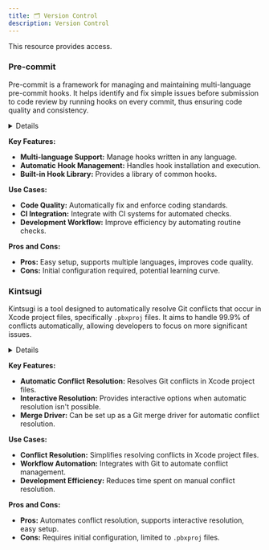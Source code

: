 ```yaml
---
title: 🗂️ Version Control
description: Version Control
---
```


This resource provides access.

### Pre-commit

Pre-commit is a framework for managing and maintaining multi-language pre-commit hooks. It helps identify and fix simple issues before submission to code review by running hooks on every commit, thus ensuring code quality and consistency.

<details>

**URL:** https://pre-commit.com/

**Authors:** `Pre-commit Team`

**Integration:**
- **Platforms Supported:** Git, various CI systems
- **API Documentation:** [Pre-commit Documentation](https://pre-commit.com/#docs)

**Community and Support:**
- **Support Channels:** GitHub Issues, Email Support
- **Community:** Active GitHub repository

</details>

**Key Features:**
- **Multi-language Support:** Manage hooks written in any language.
- **Automatic Hook Management:** Handles hook installation and execution.
- **Built-in Hook Library:** Provides a library of common hooks.

**Use Cases:**
- **Code Quality:** Automatically fix and enforce coding standards.
- **CI Integration:** Integrate with CI systems for automated checks.
- **Development Workflow:** Improve efficiency by automating routine checks.

**Pros and Cons:**
- **Pros:** Easy setup, supports multiple languages, improves code quality.
- **Cons:** Initial configuration required, potential learning curve.

<LinkCard title="Visit Pre-commit" href="https://pre-commit.com/" />

### Kintsugi

Kintsugi is a tool designed to automatically resolve Git conflicts that occur in Xcode project files, specifically `.pbxproj` files. It aims to handle 99.9% of conflicts automatically, allowing developers to focus on more significant issues.

<details>

**URL:** https://github.com/Lightricks/Kintsugi

**Authors:** `Lightricks Team`

**Integration:**
- **Platforms Supported:** Git, Xcode
- **API Documentation:** Not specified

**Community and Support:**
- **Support Channels:** GitHub Issues, Email Support
- **Community:** Active GitHub repository

</details>

**Key Features:**
- **Automatic Conflict Resolution:** Resolves Git conflicts in Xcode project files.
- **Interactive Resolution:** Provides interactive options when automatic resolution isn't possible.
- **Merge Driver:** Can be set up as a Git merge driver for automatic conflict resolution.

**Use Cases:**
- **Conflict Resolution:** Simplifies resolving conflicts in Xcode project files.
- **Workflow Automation:** Integrates with Git to automate conflict management.
- **Development Efficiency:** Reduces time spent on manual conflict resolution.

**Pros and Cons:**
- **Pros:** Automates conflict resolution, supports interactive resolution, easy setup.
- **Cons:** Requires initial configuration, limited to `.pbxproj` files.

<LinkCard title="Visit Kintsugi" href="https://github.com/Lightricks/Kintsugi" />
